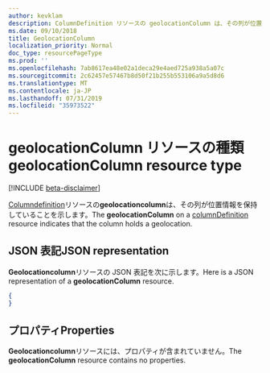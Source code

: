 ```yaml
---
author: kevklam
description: ColumnDefinition リソースの geolocationColumn は、その列が位置情報を保持していることを示します。
ms.date: 09/10/2018
title: GeolocationColumn
localization_priority: Normal
doc_type: resourcePageType
ms.prod: ''
ms.openlocfilehash: 7ab8617ea48e02a1deca29e4aed725a938a5a07c
ms.sourcegitcommit: 2c62457e57467b8d50f21b255b553106a9a5d8d6
ms.translationtype: MT
ms.contentlocale: ja-JP
ms.lasthandoff: 07/31/2019
ms.locfileid: "35973522"
---
```

# <a name="geolocationcolumn-resource-type"></a><span data-ttu-id="d1611-103">geolocationColumn リソースの種類</span><span class="sxs-lookup"><span data-stu-id="d1611-103">geolocationColumn resource type</span></span>

[!INCLUDE [beta-disclaimer](../../includes/beta-disclaimer.md)]

<span data-ttu-id="d1611-104">[Columndefinition](columndefinition.md)リソースの**geolocationcolumn**は、その列が位置情報を保持していることを示します。</span><span class="sxs-lookup"><span data-stu-id="d1611-104">The **geolocationColumn** on a [columnDefinition](columndefinition.md) resource indicates that the column holds a geolocation.</span></span>

## <a name="json-representation"></a><span data-ttu-id="d1611-105">JSON 表記</span><span class="sxs-lookup"><span data-stu-id="d1611-105">JSON representation</span></span>

<span data-ttu-id="d1611-106">**Geolocationcolumn**リソースの JSON 表記を次に示します。</span><span class="sxs-lookup"><span data-stu-id="d1611-106">Here is a JSON representation of a **geolocationColumn** resource.</span></span>
<!-- { "blockType": "resource", "@odata.type": "microsoft.graph.geolocationColumn" } -->

```json
{
}
```

## <a name="properties"></a><span data-ttu-id="d1611-107">プロパティ</span><span class="sxs-lookup"><span data-stu-id="d1611-107">Properties</span></span>

<span data-ttu-id="d1611-108">**Geolocationcolumn**リソースには、プロパティが含まれていません。</span><span class="sxs-lookup"><span data-stu-id="d1611-108">The **geolocationColumn** resource contains no properties.</span></span>

<!--
{
  "type": "#page.annotation",
  "description": "",
  "keywords": "",
  "section": "documentation",
  "tocPath": "Resources/GeolocationColumn",
  "suppressions": []
}
-->
